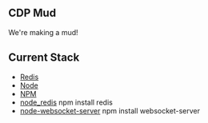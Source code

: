 ## CDP Mud ##

We're making a mud!

## Current Stack ##

- [Redis](http://redis.io/)
- [Node](http://nodejs.org/)
- [NPM](http://npmjs.org/)
- [node_redis](https://github.com/mranney/node_redis)
npm install redis
- [node-websocket-server](https://github.com/miksago/node-websocket-server)
npm install websocket-server
